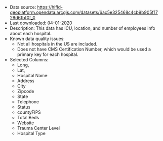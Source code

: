 - Data source: https://hifld-geoplatform.opendata.arcgis.com/datasets/6ac5e325468c4cb9b905f1728d6fbf0f_0
- Last downloaded: 04-01-2020
- Description: This data has ICU, location, and number of employees info about each hospital.
- Known data quality issues: 
    - Not all hospitals in the US are included.
    - Does not have CMS Certification Number, which would be used a primary key for each hospital.
- Selected Columns:
    - Long, 
    - Lat,
    - Hospital Name
    - Address
    - City
    - Zipcode
    - State
    - Telephone
    - Status
    - countyFIPS
    - Total Beds
    - Website
    - Trauma Center Level
    - Hospital Type
